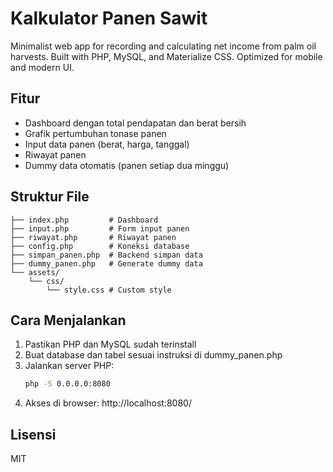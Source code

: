 
# Kalkulator Panen Sawit

Minimalist web app for recording and calculating net income from palm oil harvests. Built with PHP, MySQL, and Materialize CSS. Optimized for mobile and modern UI.

## Fitur
- Dashboard dengan total pendapatan dan berat bersih
- Grafik pertumbuhan tonase panen
- Input data panen (berat, harga, tanggal)
- Riwayat panen
- Dummy data otomatis (panen setiap dua minggu)

## Struktur File

```
├── index.php         # Dashboard
├── input.php         # Form input panen
├── riwayat.php       # Riwayat panen
├── config.php        # Koneksi database
├── simpan_panen.php  # Backend simpan data
├── dummy_panen.php   # Generate dummy data
└── assets/
	└── css/
		└── style.css # Custom style
```

## Cara Menjalankan
1. Pastikan PHP dan MySQL sudah terinstall
2. Buat database dan tabel sesuai instruksi di dummy_panen.php
3. Jalankan server PHP:
   ```bash
   php -S 0.0.0.0:8080
   ```
4. Akses di browser: http://localhost:8080/

## Lisensi
MIT
